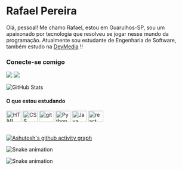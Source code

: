 
# Rafael Pereira

Olá, pessoal! Me chamo Rafael, estou em  Guarulhos-SP, sou um apaixonado por tecnologia que resolveu se jogar nesse mundo da programação. Atualmente sou estudante de Engenharia de Software, também estudo na [DevMedia](https://www.devmedia.com.br/perfil/rafael-pereira-da-silva-7) !!

### Conecte-se comigo
<a href="https://www.linkedin.com/in/rafael-pereira-5a088b83/" target="_blank"><img src="https://img.shields.io/badge/-LinkedIn-%230077B5?style=for-the-badge&logo=linkedin&logoColor=white" target="_blank"></a> 
<a href="https://www.instagram.com/rafa.pereirax/" target="_blank"><img src="https://img.shields.io/badge/-Instagram-%23E4405F?style=for-the-badge&logo=instagram&logoColor=white" target="_blank"></a>

![GitHub Stats](https://github-readme-stats.vercel.app/api?username=RafinhaPereira&theme=transparent&bg_color=000&border_color=30A3DC&show_icons=true&icon_color=30A3DC&title_color=E94D5F&text_color=FFF)



#### O que estou estudando
<div >  
<img  alt="HTML" height="30" width="40" src="https://cdn.jsdelivr.net/gh/devicons/devicon/icons/html5/html5-plain.svg">
<img  alt="CSS" height="30" width="40" src="https://cdn.jsdelivr.net/gh/devicons/devicon/icons/css3/css3-plain.svg">
<img  alt="git" height="30" width="40" src="https://cdn.jsdelivr.net/gh/devicons/devicon/icons/javascript/javascript-original.svg">
<img  alt="Python" height="30" width="40" src="https://cdn.jsdelivr.net/gh/devicons/devicon/icons/python/python-original.svg">
<img  alt="Java" height="30" width="40" src="https://cdn.jsdelivr.net/gh/devicons/devicon/icons/java/java-original.svg">
<img  alt="react" height="30" width="40" src="https://cdn.jsdelivr.net/gh/devicons/devicon/icons/react/react-original.svg">
 
</div>
<br>

 [![Ashutosh's github activity graph](https://github-readme-activity-graph.vercel.app/graph?username=RafinhaPereira&bg_color=2a2829&color=ffffff&line=f74545&point=ffffff&area=true&hide_border=true)](https://github.com/ashutosh00710/github-readme-activity-graph)         

![Snake animation](https://github.com/RafinhaPereira/RafinhaPereira/blob/output/github-contribution-grid-snake.svg)



          
![Snake animation](https://github.com/RafinhaPereira/RafinhaPereira/blob/main/RafinhaPereira-github-user-contribution.svg)

